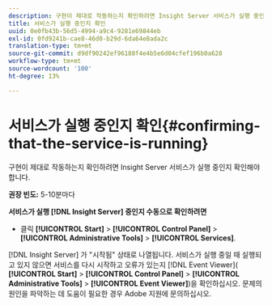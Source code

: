 ```yaml
---
description: 구현이 제대로 작동하는지 확인하려면 Insight Server 서비스가 실행 중인지 확인해야 합니다.
title: 서비스가 실행 중인지 확인
uuid: 0e0fb43b-56d5-4994-a9c4-9281e69844eb
exl-id: 0fd9241b-cae8-46d0-b29d-6da64e8ada2c
translation-type: tm+mt
source-git-commit: d9df90242ef96188f4e4b5e6d04cfef196b0a628
workflow-type: tm+mt
source-wordcount: '100'
ht-degree: 13%

---
```


# 서비스가 실행 중인지 확인{#confirming-that-the-service-is-running}

구현이 제대로 작동하는지 확인하려면 Insight Server 서비스가 실행 중인지 확인해야 합니다.

**권장 빈도:** 5-10분마다

**서비스가 실행  [!DNL Insight Server] 중인지 수동으로 확인하려면**

* 클릭 **[!UICONTROL Start]** > **[!UICONTROL Control Panel]** > **[!UICONTROL Administrative Tools]** > **[!UICONTROL Services]**.

[!DNL Insight Server] 가 &quot;시작됨&quot; 상태로 나열됩니다. 서비스가 실행 중일 때 실행되고 있지 않으면 서비스를 다시 시작하고 오류가 있는지 [!DNL Event Viewer]( **[!UICONTROL Start]** > **[!UICONTROL Control Panel]** > **[!UICONTROL Administrative Tools]** > **[!UICONTROL Event Viewer]**)을 확인하십시오. 문제의 원인을 파악하는 데 도움이 필요한 경우 Adobe 지원에 문의하십시오.
